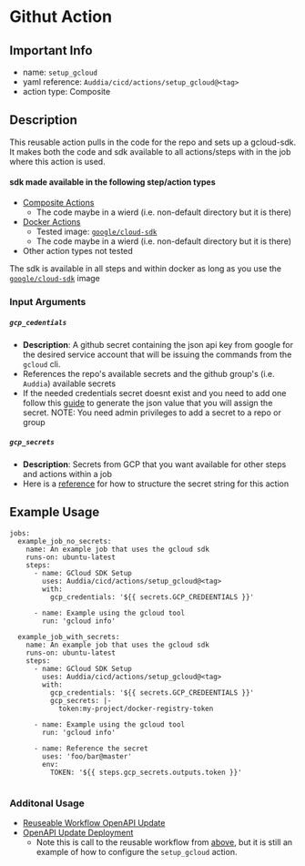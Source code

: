 # Githut Action

## Important Info
* name: `setup_gcloud`
* yaml reference: `Auddia/cicd/actions/setup_gcloud@<tag>`
* action type: Composite

## Description
This reusable action pulls in the code for the repo and sets up a gcloud-sdk. It makes both the code and sdk available to all actions/steps with in the job where this action is used. 

#### sdk made available in the following step/action types
* [Composite Actions](https://docs.github.com/en/actions/creating-actions/creating-a-composite-action) 
  * The code maybe in a wierd (i.e. non-default directory but it is there)
* [Docker Actions](https://docs.github.com/en/actions/creating-actions/creating-a-docker-container-action)
    * Tested image: [`google/cloud-sdk`](https://hub.docker.com/r/google/cloud-sdk/)
    * The code maybe in a wierd (i.e. non-default directory but it is there)
* Other action types not tested

The sdk is available in all steps and within docker as long as you use the [`google/cloud-sdk`](https://hub.docker.com/r/google/cloud-sdk/) image

### Input Arguments

##### `gcp_cedentials`
* **Description**: A github secret containing the json api key from google for the desired service account that will be issuing the commands from the `gcloud` cli.
* References the repo's available secrets and the github group's (i.e. `Auddia`) available secrets
* If the needed credentials secret doesnt exist and you need to add one follow this [guide](https://cloud.google.com/docs/authentication/getting-started#create-service-account-console) to generate the json value that you will assign the secret. NOTE: You need admin privileges to add a secret to a repo or group

##### `gcp_secrets`
* **Description**: Secrets from GCP that you want available for other steps and actions within a job
* Here is a [reference](https://github.com/google-github-actions/get-secretmanager-secrets#inputs) for how to structure the secret string for this action

## Example Usage

```
jobs:
  example_job_no_secrets:
    name: An example job that uses the gcloud sdk 
    runs-on: ubuntu-latest
    steps:
      - name: GCloud SDK Setup
        uses: Auddia/cicd/actions/setup_gcloud@<tag>
        with:
          gcp_credentials: '${{ secrets.GCP_CREDEENTIALS }}'

      - name: Example using the gcloud tool
        run: 'gcloud info'

  example_job_with_secrets:
    name: An example job that uses the gcloud sdk 
    runs-on: ubuntu-latest
    steps:
      - name: GCloud SDK Setup
        uses: Auddia/cicd/actions/setup_gcloud@<tag>
        with:
          gcp_credentials: '${{ secrets.GCP_CREDEENTIALS }}'
          gcp_secrets: |-
            token:my-project/docker-registry-token

      - name: Example using the gcloud tool
        run: 'gcloud info'
        
      - name: Reference the secret
        uses: 'foo/bar@master'
        env:
          TOKEN: '${{ steps.gcp_secrets.outputs.token }}'
        
```

### Additonal Usage
* [Reuseable Workflow OpenAPI Update](../../.github/workflows/openapi_update.yml)
* [OpenAPI Update Deployment](https://github.com/Auddia/vodacast-functions/blob/staging/.github/workflows/deployments.yml#L7)
    * Note this is call to the reusable workflow from [above](../../.github/workflows/openapi_update.yml), but it is still an example of how to configure the `setup_gcloud` action.